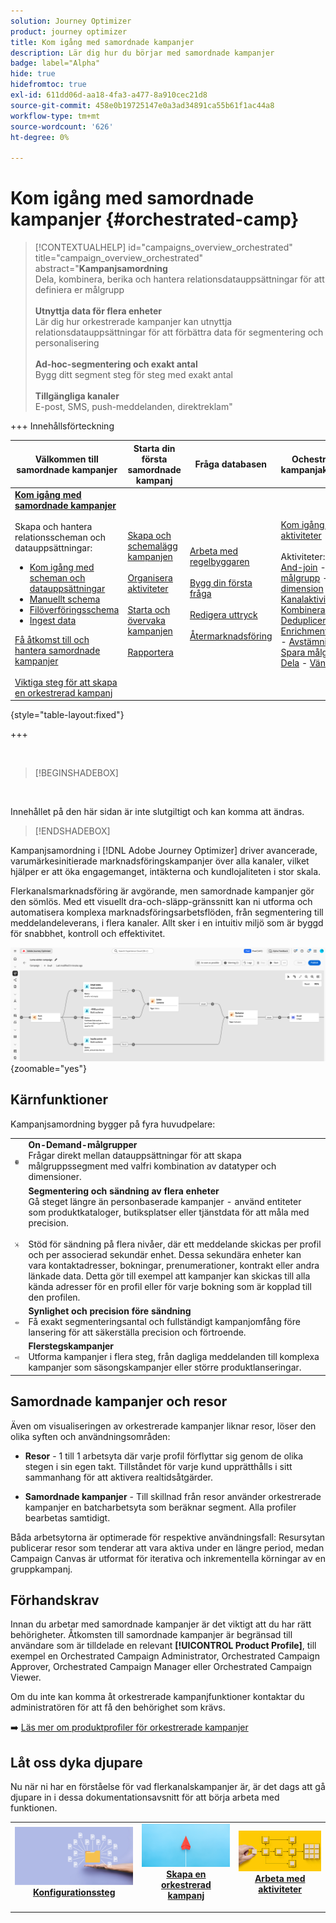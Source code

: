 ```yaml
---
solution: Journey Optimizer
product: journey optimizer
title: Kom igång med samordnade kampanjer
description: Lär dig hur du börjar med samordnade kampanjer
badge: label="Alpha"
hide: true
hidefromtoc: true
exl-id: 611dd06d-aa18-4fa3-a477-8a910cec21d8
source-git-commit: 458e0b19725147e0a3ad34891ca55b61f1ac44a8
workflow-type: tm+mt
source-wordcount: '626'
ht-degree: 0%

---
```


# Kom igång med samordnade kampanjer {#orchestrated-camp}

>[!CONTEXTUALHELP]
>id="campaigns_overview_orchestrated"
>title="campaign_overview_orchestrated"
>abstract="<b>Kampanjsamordning</b><br/>Dela, kombinera, berika och hantera relationsdatauppsättningar för att definiera er målgrupp<br/><br/> <b>Utnyttja data för flera enheter</b><br/>Lär dig hur orkestrerade kampanjer kan utnyttja relationsdatauppsättningar för att förbättra data för segmentering och personalisering<br/><br/><b>Ad-hoc-segmentering och exakt antal</b><br/>Bygg ditt segment steg för steg med exakt antal<br/><br/><b>Tillgängliga kanaler</b><br/>E-post, SMS, push-meddelanden, direktreklam"

+++ Innehållsförteckning

| Välkommen till samordnade kampanjer | Starta din första samordnade kampanj | Fråga databasen | Ochestrerade kampanjaktiviteter |
|---|---|---|---|
| <b>[Kom igång med samordnade kampanjer](gs-orchestrated-campaigns.md)</b><br/><br/>Skapa och hantera relationsscheman och datauppsättningar:</br> <ul><li>[Kom igång med scheman och datauppsättningar](gs-schemas.md)</li><li>[Manuellt schema](manual-schema.md)</li><li>[Filöverföringsschema](file-upload-schema.md)</li><li>[Ingest data](ingest-data.md)</li></ul>[Få åtkomst till och hantera samordnade kampanjer](access-manage-orchestrated-campaigns.md)<br/><br/>[Viktiga steg för att skapa en orkestrerad kampanj](gs-campaign-creation.md) | [Skapa och schemalägg kampanjen](create-orchestrated-campaign.md)<br/><br/>[Organisera aktiviteter](orchestrate-activities.md)<br/><br/>[Starta och övervaka kampanjen](start-monitor-campaigns.md)<br/><br/>[Rapportera](reporting-campaigns.md) | [Arbeta med regelbyggaren](orchestrated-rule-builder.md)<br/><br/>[Bygg din första fråga](build-query.md)<br/><br/>[Redigera uttryck](edit-expressions.md)<br/><br/>[Återmarknadsföring](retarget.md) | [Kom igång med aktiviteter](activities/about-activities.md)<br/><br/>Aktiviteter:<br/>[And-join](activities/and-join.md) - [Bygg målgrupp](activities/build-audience.md) - [Ändra dimension](activities/change-dimension.md) - [Kanalaktiviteter](activities/channels.md) - [Kombinera](activities/combine.md) - [Deduplicering](activities/deduplication.md) - [Enrichment](activities/enrichment.md) - [Fork](activities/fork.md)  - [Avstämning](activities/reconciliation.md) - [Spara målgrupp](activities/save-audience.md) - [Dela](activities/split.md) - [Vänta](activities/wait.md) |

{style="table-layout:fixed"}

+++

<br/>

>[!BEGINSHADEBOX]

</br>

Innehållet på den här sidan är inte slutgiltigt och kan komma att ändras.

>[!ENDSHADEBOX]

Kampanjsamordning i [!DNL Adobe Journey Optimizer] driver avancerade, varumärkesinitierade marknadsföringskampanjer över alla kanaler, vilket hjälper er att öka engagemanget, intäkterna och kundlojaliteten i stor skala.

Flerkanalsmarknadsföring är avgörande, men samordnade kampanjer gör den sömlös. Med ett visuellt dra-och-släpp-gränssnitt kan ni utforma och automatisera komplexa marknadsföringsarbetsflöden, från segmentering till meddelandeleverans, i flera kanaler. Allt sker i en intuitiv miljö som är byggd för snabbhet, kontroll och effektivitet.

![](assets/canvas-example-diagram.png){zoomable="yes"}

## Kärnfunktioner

Kampanjsamordning bygger på fyra huvudpelare:

<table style="table-layout:auto">
<tr style="border: 0;">
<td><img alt="On-demand-målgrupper" src="assets/do-not-localize/icon-audience.svg" width="50px"></a></td><td><b>On-Demand-målgrupper</b><br/>Frågar direkt mellan datauppsättningar för att skapa målgruppssegment med valfri kombination av datatyper och dimensioner.</td></tr>
<tr style="border: 0;">
<td><img alt="Segmentering och sändning av flera enheter" src="assets/do-not-localize/icon-entity.svg" width="50px"></a></td><td><b>Segmentering och sändning av flera enheter</b><br/>Gå steget längre än personbaserade kampanjer - använd entiteter som produktkataloger, butiksplatser eller tjänstdata för att måla med precision.<br/><br/>
Stöd för sändning på flera nivåer, där ett meddelande skickas per profil och per associerad sekundär enhet. Dessa sekundära enheter kan vara kontaktadresser, bokningar, prenumerationer, kontrakt eller andra länkade data. Detta gör till exempel att kampanjer kan skickas till alla kända adresser för en profil eller för varje bokning som är kopplad till den profilen.</td></tr>
<tr style="border: 0;">
<td><img alt="Synlighet och precision före sändning" src="assets/do-not-localize/icon-visibility.svg" width="50px"></a></td><td><b>Synlighet och precision före sändning</b><br/>Få exakt segmenteringsantal och fullständigt kampanjomfång före lansering för att säkerställa precision och förtroende.</td></tr>
<tr style="border: 0;">
<td><img alt="Arbetsflöden för kampanjer i flera steg" src="assets/do-not-localize/icon-multistep.svg" width="50px"></a></td><td><b>Flerstegskampanjer</b><br/>Utforma kampanjer i flera steg, från dagliga meddelanden till komplexa kampanjer som säsongskampanjer eller större produktlanseringar.</td></tr>
</table>

## Samordnade kampanjer och resor

Även om visualiseringen av orkestrerade kampanjer liknar resor, löser den olika syften och användningsområden:

* **Resor** - 1 till 1 arbetsyta där varje profil förflyttar sig genom de olika stegen i sin egen takt. Tillståndet för varje kund upprätthålls i sitt sammanhang för att aktivera realtidsåtgärder.

* **Samordnade kampanjer** - Till skillnad från resor använder orkestrerade kampanjer en batcharbetsyta som beräknar segment. Alla profiler bearbetas samtidigt.

Båda arbetsytorna är optimerade för respektive användningsfall: Resursytan publicerar resor som tenderar att vara aktiva under en längre period, medan Campaign Canvas är utformat för iterativa och inkrementella körningar av en gruppkampanj.

## Förhandskrav

Innan du arbetar med samordnade kampanjer är det viktigt att du har rätt behörigheter. Åtkomsten till samordnade kampanjer är begränsad till användare som är tilldelade en relevant **[!UICONTROL Product Profile]**, till exempel en Orchestrated Campaign Administrator, Orchestrated Campaign Approver, Orchestrated Campaign Manager eller Orchestrated Campaign Viewer.

Om du inte kan komma åt orkestrerade kampanjfunktioner kontaktar du administratören för att få den behörighet som krävs.

➡️ [Läs mer om produktprofiler för orkestrerade kampanjer](../administration/ootb-product-profiles.md)

## Låt oss dyka djupare

Nu när ni har en förståelse för vad flerkanalskampanjer är, är det dags att gå djupare in i dessa dokumentationsavsnitt för att börja arbeta med funktionen.

<table><tr style="border: 0; text-align: center;">
<td>
<a href="gs-campaign-creation.md">
<img alt="Få tillgång till och hantera kampanjer" src="assets/do-not-localize/workflow-access.jpeg">
</a>
<div>
<a href="gs-campaign-creation.md"><strong>Konfigurationssteg</strong></a>
</div>
<p>
</td>
<td>
<a href="create-orchestrated-campaign.md">
<img alt="Lead" src="assets/do-not-localize/workflow-create.jpeg">
</a>
<div><a href="create-orchestrated-campaign.md"><strong>Skapa en orkestrerad kampanj</strong>
</div>
<p>
</td>
<td>
<a href="activities/about-activities.md">
<img alt="Sällan" src="assets/do-not-localize/workflow-activities.jpeg">
</a>
<div>
<a href="activities/about-activities.md"><strong>Arbeta med aktiviteter</strong></a>
</div>
<p></td>
</tr></table>
